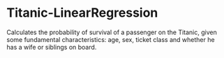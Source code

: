# Titanic-LinearRegression
Calculates the probability of survival of a passenger on the Titanic, given some fundamental characteristics: age, sex, ticket class and whether he has a wife or siblings on board.
